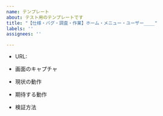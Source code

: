 ```yaml
---
name: テンプレート
about: テスト用のテンプレートです
title: "【仕様・バグ・調査・作業】ホーム・メニュー・ユーザー____"
labels: ''
assignees: ''

---
```


- URL:

- 画面のキャプチャ

- 現状の動作

- 期待する動作

- 検証方法
